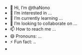 - 👋 Hi, I’m @thaNono
- 👀 I’m interested in ...
- 🌱 I’m currently learning ...
- 💞️ I’m looking to collaborate on ...
- 📫 How to reach me ...
- 😄 Pronouns: ...
- ⚡ Fun fact: ..
- 
<!---
thaNono/thaNono is a ✨ special ✨ repository because its `README.md` (this file) appears on your GitHub profile.
You can click the Preview link to take a look at your changes.
--->
